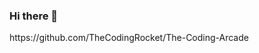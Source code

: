 ### Hi there 👋

<!--
**TheCodingRocket/TheCodingRocket** is a ✨ _special_ ✨ repository because its `README.md` (this file) appears on your GitHub profile.

Here are some ideas to get you started:

- 🔭 I’m currently working on Web Develpment

- 🌱 I’m currently learning Python

- 👯 I’m looking to collaborate on Game Development

- 🤔 I’m looking for help with a Pathfinding Algorithm

- 💬 Ask me about Javascript

- 📫 How to reach me: My Email > anitahartanto178@gmail.com

- ⚡ Fun fact: Neutron stars can spin at a rate of 600 rotations per second.

- 🔭 Library: I use a Javascript Library called p5.js, for all my Javascript games

- 🌱 Python: I use Jupyter Notebook for Data sciences and Statistics

- 👯 In Summary: Practice, practice, practice... and when you feel you want to quit, DON'T.

Check my Coding Arcade! --> https://github.com/TheCodingRocket/The-Coding-Arcade
